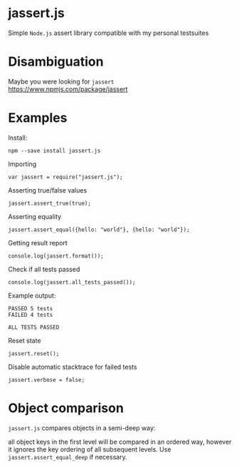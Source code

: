 # jassert.js
Simple `Node.js` assert library compatible with my personal testsuites

# Disambiguation

Maybe you were looking for `jassert` https://www.npmjs.com/package/jassert

# Examples

Install:

```
npm --save install jassert.js
```

Importing
```
var jassert = require("jassert.js");
```


Asserting true/false values
```
jassert.assert_true(true);
```

Asserting equality
```
jassert.assert_equal({hello: "world"}, {hello: "world"});
```

Getting result report
```
console.log(jassert.format());
```

Check if all tests passed
```
console.log(jassert.all_tests_passed());
```

Example output:
```
PASSED 5 tests
FAILED 4 tests

ALL TESTS PASSED
```

Reset state
```
jassert.reset();
```

Disable automatic stacktrace for failed tests
```
jassert.verbose = false;
```

# Object comparison

`jassert.js` compares objects in a semi-deep way:

all object keys in the first level will be compared in an ordered way, however it ignores the key ordering of all subsequent levels. Use `jassert.assert_equal_deep` if necessary.
